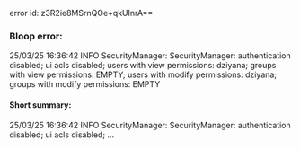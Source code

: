 error id: z3R2ie8MSrnQOe+qkUInrA==
### Bloop error:

25/03/25 16:36:42 INFO SecurityManager: SecurityManager: authentication disabled; ui acls disabled; users with view permissions: dziyana; groups with view permissions: EMPTY; users with modify permissions: dziyana; groups with modify permissions: EMPTY
#### Short summary: 

25/03/25 16:36:42 INFO SecurityManager: SecurityManager: authentication disabled; ui acls disabled; ...